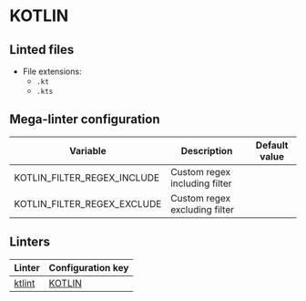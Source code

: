 <!-- markdownlint-disable MD033 MD041 -->
<!-- Generated by .automation/build.py, please do not update manually -->
# KOTLIN

## Linted files

- File extensions:
  - `.kt`
  - `.kts`

## Mega-linter configuration

| Variable | Description | Default value |
| ----------------- | -------------- | -------------- |
| KOTLIN_FILTER_REGEX_INCLUDE | Custom regex including filter |  |
| KOTLIN_FILTER_REGEX_EXCLUDE | Custom regex excluding filter |  |

## Linters

| Linter | Configuration key |
| ------ | ----------------- |
| [ktlint](https://github.com/nvuillam/mega-linter/tree/master/docs/descriptors/kotlin_ktlint.md#readme) | [KOTLIN](https://github.com/nvuillam/mega-linter/tree/master/docs/descriptors/kotlin_ktlint.md#readme) |
